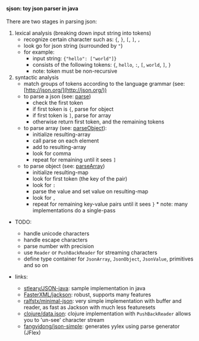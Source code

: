 #### sjson: toy json parser in java

There are two stages in parsing json: 
  1. lexical analysis (breaking down input string into tokens)
      * recognize certain character such as: `{`, `}`, `[`, `]`, `,`
      * look go for json string (surrounded by `"`)
      * for example: 
        * input string: `{"hello": ["world"]}` 
        * consists of the following tokens: `{`, `hello`, `:`, `[`, `world`, `]`, `}`
        * note: token must be non-recursive
  2. syntactic analysis  
      * match groups of tokens according to the language grammar (see: [http://json.org/](http://json.org/))  
      * to parse a json (see: [parse](https://github.com/dvliman/sjson/blob/master/src/main/java/com/dvliman/sjson/JsonParser.java#L78))  
        * check the first token
        * if first token is `{`, parse for object  
        * if first token is `]`, parse for array 
        * otherwise return first token, and the remaining tokens  
      * to parse array (see: [parseObject](https://github.com/dvliman/sjson/blob/master/src/main/java/com/dvliman/sjson/JsonParser.java#L38)):
        * initialize resulting-array
        * call parse on each element
        * add to resulting-array
        * look for comma
        * repeat for remaining until it sees `]`
      * to parse object (see: [parseArray](https://github.com/dvliman/sjson/blob/master/src/main/java/com/dvliman/sjson/JsonParser.java#L7))
        * initialize resulting-map  
        * look for first token (the key of the pair)
        * look for `:` 
        * parse the value and set value on resulting-map
        * look for `,`
        * repeat for remaining key-value pairs until it sees `}`
    * note: many implementations do a single-pass 
      
* TODO:
  * handle unicode characters
  * handle escape characters
  * parse number with precision
  * use `Reader` or `PushBackReader` for streaming characters
  * define type container for `JsonArray`, `JsonObject`, `JsonValue`, primitives and so on
  
* links:
  * [stleary/JSON-java](https://github.com/stleary/JSON-java): sample implementation in java
  * [FasterXML/jackson](https://github.com/FasterXML/jackson): robust, supports many features
  * [ralfstx/minimal-json](https://github.com/ralfstx/minimal-json): very simple implementation with buffer and reader, as fast as Jackson with much less featuresets
  * [clojure/data.json](https://github.com/clojure/data.json): clojure implementation with `PushBackReader` allows you to 'un-see' character stream
  * [fangyidong/json-simple](https://github.com/fangyidong/json-simple): generates yylex using parse generator (JFlex)
  
